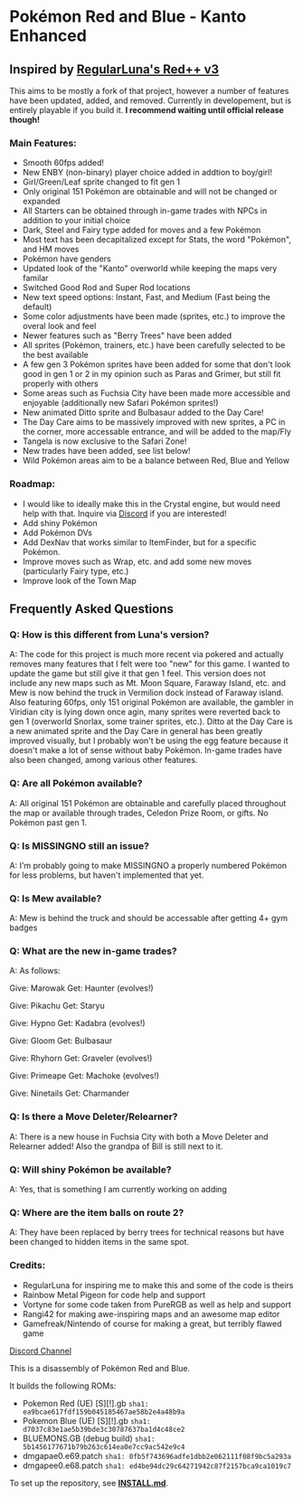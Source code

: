 # Pokémon Red and Blue - Kanto Enhanced

## Inspired by [RegularLuna's Red++ v3](https://github.com/JustRegularLuna/rpp-backup)
This aims to be mostly a fork of that project, however a number of features have been updated, added, and removed.
Currently in developement, but is entirely playable if you build it. 
**I recommend waiting until official release though!**

### Main Features:

* Smooth 60fps added!
* New ENBY (non-binary) player choice added in addtion to boy/girl!
* Girl/Green/Leaf sprite changed to fit gen 1
* Only original 151 Pokémon are obtainable and will not be changed or expanded
* All Starters can be obtained through in-game trades with NPCs in addition to your initial choice
* Dark, Steel and Fairy type added for moves and a few Pokémon
* Most text has been decapitalized except for Stats, the word "Pokémon", and HM moves
* Pokémon have genders
* Updated look of the "Kanto" overworld while keeping the maps very familar
* Switched Good Rod and Super Rod locations
* New text speed options: Instant, Fast, and Medium (Fast being the default)
* Some color adjustments have been made (sprites, etc.) to improve the overal look and feel
* Newer features such as "Berry Trees" have been added
* All sprites (Pokémon, trainers, etc.) have been carefully selected to be the best available
* A few gen 3 Pokémon sprites have been added for some that don't look good in gen 1 or 2 in my opinion such as Paras and Grimer, but still fit properly with others
* Some areas such as Fuchsia City have been made more accessible and enjoyable (additionally new Safari Pokémon sprites!)
* New animated Ditto sprite and Bulbasaur added to the Day Care!
* The Day Care aims to be massively improved with new sprites, a PC in the corner, more accessable entrance, and will be added to the map/Fly
* Tangela is now exclusive to the Safari Zone!
* New trades have been added, see list below!
* Wild Pokémon areas aim to be a balance between Red, Blue and Yellow

### Roadmap:

* I would like to ideally make this in the Crystal engine, but would need help with that. 
Inquire via [Discord](https://discord.gg/JUWMuE3J) if you are interested!
* Add shiny Pokémon
* Add Pokémon DVs
* Add DexNav that works similar to ItemFinder, but for a specific Pokémon.
* Improve moves such as Wrap, etc. and add some new moves (particularly Fairy type, etc.)
* Improve look of the Town Map

## Frequently Asked Questions

### Q: How is this different from Luna's version?
A: The code for this project is much more recent via pokered and actually removes many features that I felt were too "new" for this game. I wanted to update the game but still give it that gen 1 feel. This version does not include any new maps such as Mt. Moon Square, Faraway Island, etc. and Mew is now behind the truck in Vermilion dock instead of Faraway island. Also featuring 60fps, only 151 original Pokémon are available, the gambler in Viridian city is lying down once agin, many sprites were reverted back to gen 1 (overworld Snorlax, some trainer sprites, etc.). Ditto at the Day Care is a new animated sprite and the Day Care in general has been greatly improved visually, but I probably won't be using the egg feature because it doesn't make a lot of sense without baby Pokémon. In-game trades have also been changed, among various other features.

### Q: Are all Pokémon available?
A: All original 151 Pokémon are obtainable and carefully placed throughout the map or available through trades, Celedon Prize Room, or gifts. No Pokémon past gen 1. 

### Q: Is MISSINGNO still an issue?
A: I'm probably going to make MISSINGNO a properly numbered Pokémon for less problems, but haven't implemented that yet.

### Q: Is Mew available?
A: Mew is behind the truck and should be accessable after getting 4+ gym badges

### Q: What are the new in-game trades?
A: As follows:

Give: Marowak 
Get: Haunter (evolves!)

Give: Pikachu 
Get: Staryu

Give: Hypno 
Get: Kadabra (evolves!)

Give: Gloom 
Get: Bulbasaur

Give: Rhyhorn 
Get: Graveler (evolves!)

Give: Primeape 
Get: Machoke (evolves!)

Give: Ninetails 
Get: Charmander

### Q: Is there a Move Deleter/Relearner?
A: There is a new house in Fuchsia City with both a Move Deleter and Relearner added! Also the grandpa of Bill is still next to it.

### Q: Will shiny Pokémon be available?
A: Yes, that is something I am currently working on adding

### Q: Where are the item balls on route 2?
A: They have been replaced by berry trees for technical reasons but have been changed to hidden items in the same spot.


### Credits:

* RegularLuna for inspiring me to make this and some of the code is theirs
* Rainbow Metal Pigeon for code help and support
* Vortyne for some code taken from PureRGB as well as help and support
* Rangi42 for making awe-inspiring maps and an awesome map editor
* Gamefreak/Nintendo of course for making a great, but terribly flawed game

[Discord Channel](https://discord.gg/JUWMuE3J)

This is a disassembly of Pokémon Red and Blue.

It builds the following ROMs:

- Pokemon Red (UE) [S][!].gb `sha1: ea9bcae617fdf159b045185467ae58b2e4a48b9a`
- Pokemon Blue (UE) [S][!].gb `sha1: d7037c83e1ae5b39bde3c30787637ba1d4c48ce2`
- BLUEMONS.GB (debug build) `sha1: 5b1456177671b79b263c614ea0e7cc9ac542e9c4`
- dmgapae0.e69.patch `sha1: 0fb5f743696adfe1dbb2e062111f08f9bc5a293a`
- dmgapee0.e68.patch `sha1: ed4be94dc29c64271942c87f2157bca9ca1019c7`

To set up the repository, see [**INSTALL.md**](INSTALL.md).
